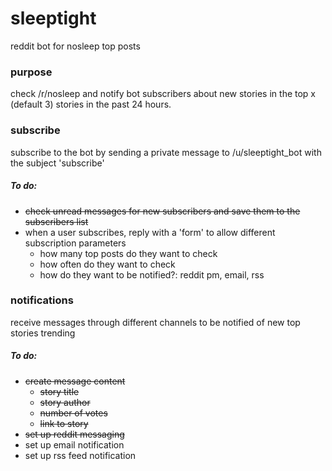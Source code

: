 # sleeptight
reddit bot for nosleep top posts

### purpose
check /r/nosleep and notify bot subscribers about new stories in the top x (default 3) stories in the past 24 hours.

### subscribe
subscribe to the bot by sending a private message to /u/sleeptight_bot with the subject 'subscribe'
##### To do:
- ~~check unread messages for new subscribers and save them to the subscribers list~~
- when a user subscribes, reply with a 'form' to allow different subscription parameters
    - how many top posts do they want to check
    - how often do they want to check
    - how do they want to be notified?: reddit pm, email, rss
    

### notifications
receive messages through different channels to be notified of new top stories trending
##### To do:
- ~~create message content~~
    - ~~story title~~
    - ~~story author~~
    - ~~number of votes~~
    - ~~link to story~~
- ~~set up reddit messaging~~
- set up email notification
- set up rss feed notification

